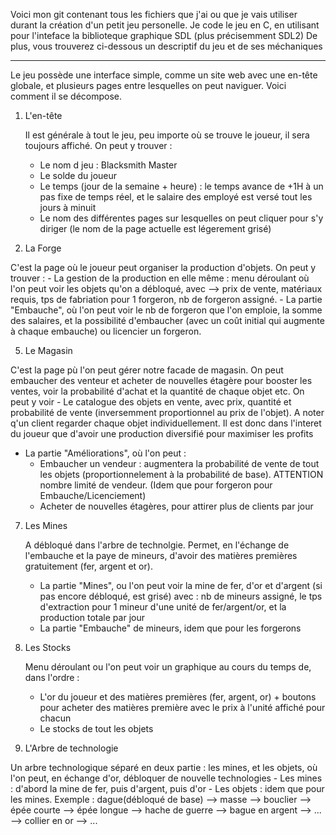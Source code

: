 Voici mon git contenant tous les fichiers que j'ai ou que je vais utiliser durant la création d'un petit jeu personelle.
Je code le jeu en C, en utilisant pour l'inteface la biblioteque graphique SDL (plus précisemment SDL2)
De plus, vous trouverez ci-dessous un descriptif du jeu et de ses méchaniques


--------------------------------------------------------------------------------------------------------------------------------------------------------

Le jeu possède une interface simple, comme un site web avec une en-tête globale, et plusieurs pages entre lesquelles on peut naviguer.
Voici comment il se décompose.

1. L'en-tête

    Il est générale à tout le jeu, peu importe où se trouve le joueur, il sera toujours affiché. On peut y trouver :
      - Le nom d jeu : Blacksmith Master
      - Le solde du joueur
      - Le temps (jour de la semaine + heure) : le temps avance de +1H à un pas fixe de temps réel, et le salaire des employé est versé tout les jours à minuit
      - Le nom des différentes pages sur lesquelles on peut cliquer pour s'y diriger (le nom de la page actuelle est légerement grisé)

3. La Forge
   
  C'est la page où le joueur peut organiser la production d'objets. On peut y trouver :
    - La gestion de la production en elle même : menu déroulant où l'on peut voir les objets qu'on a débloqué, avec --> prix de vente, matériaux requis, tps de fabriation pour 1 forgeron, nb de forgeron assigné.
    - La partie "Embauche", où l'on peut voir le nb de forgeron que l'on emploie, la somme des salaires, et la possibilité d'embaucher (avec un coût initial qui augmente à chaque embauche) ou licencier un forgeron.

5. Le Magasin
   
  C'est la page pù l'on peut gérer notre facade de magasin. On peut embaucher des venteur et acheter de nouvelles étagère pour booster les ventes, voir la probabilité d'achat et la quantité de chaque objet etc. On peut y voir
    - Le catalogue des objets en vente, avec prix, quantité et probabilité de vente (inversemment proportionnel au prix de l'objet). A noter q'un client regarder chaque objet individuellement. Il est donc dans l'interet du
        joueur que d'avoir une production diversifié pour maximiser les profits
   - La partie "Améliorations", où l'on peut :
       - Embaucher un vendeur : augmentera la probabilité de vente de tout les objets (proportionnelement à la probabilité de base). ATTENTION nombre limité de vendeur. (Idem que pour forgeron pour Embauche/Licenciement)
       - Acheter de nouvelles étagères, pour attirer plus de clients par jour
     
7. Les Mines

   A débloqué dans l'arbre de technolgie. Permet, en l'échange de l'embauche et la paye de mineurs, d'avoir des matières premières gratuitement (fer, argent et or).
     - La partie "Mines", ou l'on peut voir la mine de fer, d'or et d'argent (si pas encore débloqué, est grisé) avec : nb de mineurs assigné, le tps d'extraction pour 1 mineur d'une unité de fer/argent/or, et la production
         totale par jour
    - La partie "Embauche" de mineurs, idem que pour les forgerons

8. Les Stocks

   Menu déroulant ou l'on peut voir un graphique au cours du temps de, dans l'ordre :
     - L'or du joueur et des matières premières (fer, argent, or) + boutons pour acheter des matières première avec le prix à l'unité affiché pour chacun
     - Le stocks de tout les objets
       
9. L'Arbre de technologie
   
  Un arbre technologique séparé en deux partie : les mines, et les objets, où l'on peut, en échange d'or, débloquer de nouvelle technologies
    - Les mines : d'abord la mine de fer, puis d'argent, puis d'or
    - Les objets : idem que pour les mines. Exemple : dague(débloqué de base) --> masse --> bouclier --> épée courte --> épée longue --> hache de guerre --> bague en argent --> ... --> collier en or --> ...
